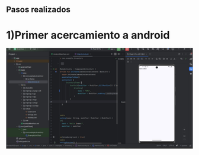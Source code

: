## Pasos realizados
# 1)Primer acercamiento a android

![imagen](docs/image/Primer%20acercamiento.jpeg)
